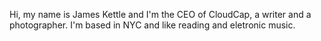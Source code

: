 Hi, my name is James Kettle and I'm the CEO of CloudCap, a writer and a photographer. 
I'm based in NYC and like reading and eletronic music. 

